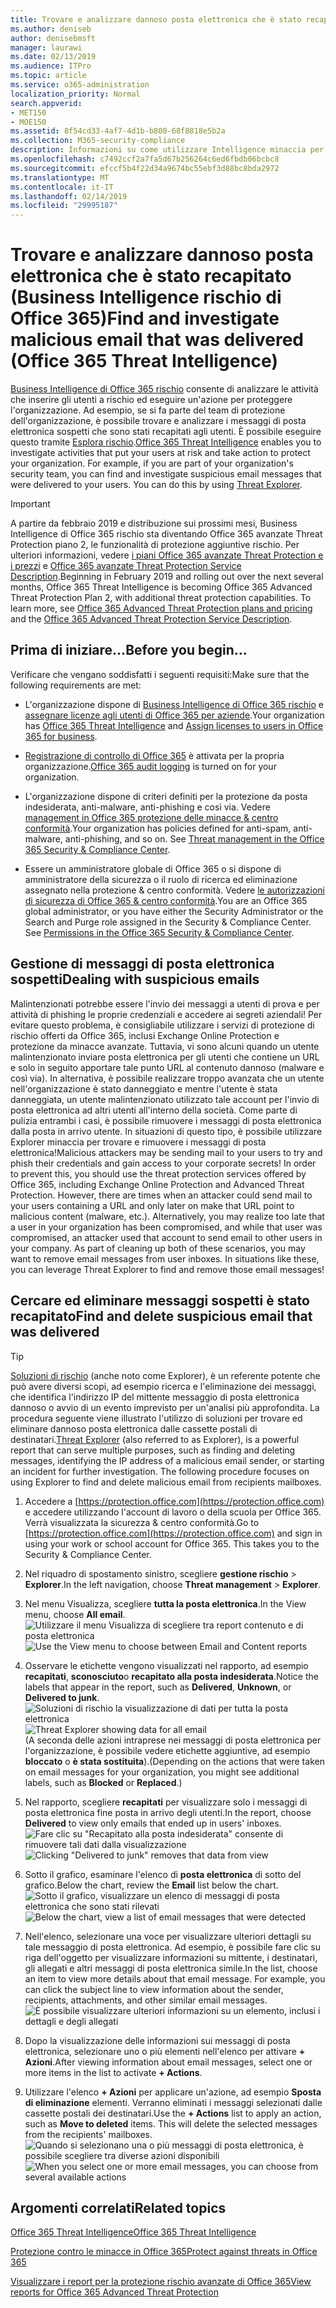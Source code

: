 ```yaml
---
title: Trovare e analizzare dannoso posta elettronica che è stato recapitato (Business Intelligence rischio di Office 365)
ms.author: deniseb
author: denisebmsft
manager: laurawi
ms.date: 02/13/2019
ms.audience: ITPro
ms.topic: article
ms.service: o365-administration
localization_priority: Normal
search.appverid:
- MET150
- MOE150
ms.assetid: 8f54cd33-4af7-4d1b-b800-68f8818e5b2a
ms.collection: M365-security-compliance
description: Informazioni su come utilizzare Intelligence minaccia per trovare e provare a utilizzare e-mail dannoso.
ms.openlocfilehash: c7492ccf2a7fa5d67b256264c6ed6fbdb06bcbc8
ms.sourcegitcommit: efccf5b4f22d34a9674bc55ebf3d88bc8bda2972
ms.translationtype: MT
ms.contentlocale: it-IT
ms.lasthandoff: 02/14/2019
ms.locfileid: "29995187"
---
```

# <a name="find-and-investigate-malicious-email-that-was-delivered-office-365-threat-intelligence"></a><span data-ttu-id="36b1d-103">Trovare e analizzare dannoso posta elettronica che è stato recapitato (Business Intelligence rischio di Office 365)</span><span class="sxs-lookup"><span data-stu-id="36b1d-103">Find and investigate malicious email that was delivered (Office 365 Threat Intelligence)</span></span>

<span data-ttu-id="36b1d-p101">[Business Intelligence di Office 365 rischio](office-365-ti.md) consente di analizzare le attività che inserire gli utenti a rischio ed eseguire un'azione per proteggere l'organizzazione. Ad esempio, se si fa parte del team di protezione dell'organizzazione, è possibile trovare e analizzare i messaggi di posta elettronica sospetti che sono stati recapitati agli utenti. È possibile eseguire questo tramite [Esplora rischio](get-started-with-ti.md#threat-explorer).</span><span class="sxs-lookup"><span data-stu-id="36b1d-p101">[Office 365 Threat Intelligence](office-365-ti.md) enables you to investigate activities that put your users at risk and take action to protect your organization. For example, if you are part of your organization's security team, you can find and investigate suspicious email messages that were delivered to your users. You can do this by using [Threat Explorer](get-started-with-ti.md#threat-explorer).</span></span>
  
> [!IMPORTANT]
> <span data-ttu-id="36b1d-p102">A partire da febbraio 2019 e distribuzione sui prossimi mesi, Business Intelligence di Office 365 rischio sta diventando Office 365 avanzate Threat Protection piano 2, le funzionalità di protezione aggiuntive rischio. Per ulteriori informazioni, vedere [i piani Office 365 avanzate Threat Protection e i prezzi](https://products.office.com/exchange/advance-threat-protection) e [Office 365 avanzate Threat Protection Service Description](https://docs.microsoft.com/office365/servicedescriptions/office-365-advanced-threat-protection-service-description).</span><span class="sxs-lookup"><span data-stu-id="36b1d-p102">Beginning in February 2019 and rolling out over the next several months, Office 365 Threat Intelligence is becoming Office 365 Advanced Threat Protection Plan 2, with additional threat protection capabilities. To learn more, see [Office 365 Advanced Threat Protection plans and pricing](https://products.office.com/exchange/advance-threat-protection) and the [Office 365 Advanced Threat Protection Service Description](https://docs.microsoft.com/office365/servicedescriptions/office-365-advanced-threat-protection-service-description).</span></span>
  
## <a name="before-you-begin"></a><span data-ttu-id="36b1d-109">Prima di iniziare...</span><span class="sxs-lookup"><span data-stu-id="36b1d-109">Before you begin...</span></span>

<span data-ttu-id="36b1d-110">Verificare che vengano soddisfatti i seguenti requisiti:</span><span class="sxs-lookup"><span data-stu-id="36b1d-110">Make sure that the following requirements are met:</span></span>
  
- <span data-ttu-id="36b1d-111">L'organizzazione dispone di [Business Intelligence di Office 365 rischio](office-365-ti.md) e [assegnare licenze agli utenti di Office 365 per aziende](https://support.office.com/article/997596b5-4173-4627-b915-36abac6786dc).</span><span class="sxs-lookup"><span data-stu-id="36b1d-111">Your organization has [Office 365 Threat Intelligence](office-365-ti.md) and [Assign licenses to users in Office 365 for business](https://support.office.com/article/997596b5-4173-4627-b915-36abac6786dc).</span></span>
    
- <span data-ttu-id="36b1d-112">[Registrazione di controllo di Office 365](turn-audit-log-search-on-or-off.md) è attivata per la propria organizzazione.</span><span class="sxs-lookup"><span data-stu-id="36b1d-112">[Office 365 audit logging](turn-audit-log-search-on-or-off.md) is turned on for your organization.</span></span> 
    
- <span data-ttu-id="36b1d-p103">L'organizzazione dispone di criteri definiti per la protezione da posta indesiderata, anti-malware, anti-phishing e così via. Vedere [management in Office 365 protezione delle minacce &amp; centro conformità](threat-management.md).</span><span class="sxs-lookup"><span data-stu-id="36b1d-p103">Your organization has policies defined for anti-spam, anti-malware, anti-phishing, and so on. See [Threat management in the Office 365 Security &amp; Compliance Center](threat-management.md).</span></span>
    
- <span data-ttu-id="36b1d-p104">Essere un amministratore globale di Office 365 o si dispone di amministratore della sicurezza o il ruolo di ricerca ed eliminazione assegnato nella protezione &amp; centro conformità. Vedere [le autorizzazioni di sicurezza di Office 365 &amp; centro conformità](permissions-in-the-security-and-compliance-center.md).</span><span class="sxs-lookup"><span data-stu-id="36b1d-p104">You are an Office 365 global administrator, or you have either the Security Administrator or the Search and Purge role assigned in the Security &amp; Compliance Center. See [Permissions in the Office 365 Security &amp; Compliance Center](permissions-in-the-security-and-compliance-center.md).</span></span>
    
## <a name="dealing-with-suspicious-emails"></a><span data-ttu-id="36b1d-117">Gestione di messaggi di posta elettronica sospetti</span><span class="sxs-lookup"><span data-stu-id="36b1d-117">Dealing with suspicious emails</span></span>

<span data-ttu-id="36b1d-p105">Malintenzionati potrebbe essere l'invio dei messaggi a utenti di prova e per attività di phishing le proprie credenziali e accedere ai segreti aziendali! Per evitare questo problema, è consigliabile utilizzare i servizi di protezione di rischio offerti da Office 365, inclusi Exchange Online Protection e protezione da minacce avanzate. Tuttavia, vi sono alcuni quando un utente malintenzionato inviare posta elettronica per gli utenti che contiene un URL e solo in seguito apportare tale punto URL al contenuto dannoso (malware e così via). In alternativa, è possibile realizzare troppo avanzata che un utente nell'organizzazione è stato danneggiato e mentre l'utente è stata danneggiata, un utente malintenzionato utilizzato tale account per l'invio di posta elettronica ad altri utenti all'interno della società. Come parte di pulizia entrambi i casi, è possibile rimuovere i messaggi di posta elettronica dalla posta in arrivo utente. In situazioni di questo tipo, è possibile utilizzare Explorer minaccia per trovare e rimuovere i messaggi di posta elettronica!</span><span class="sxs-lookup"><span data-stu-id="36b1d-p105">Malicious attackers may be sending mail to your users to try and phish their credentials and gain access to your corporate secrets! In order to prevent this, you should use the threat protection services offered by Office 365, including Exchange Online Protection and Advanced Threat Protection. However, there are times when an attacker could send mail to your users containing a URL and only later on make that URL point to malicious content (malware, etc.). Alternatively, you may realize too late that a user in your organization has been compromised, and while that user was compromised, an attacker used that account to send email to other users in your company. As part of cleaning up both of these scenarios, you may want to remove email messages from user inboxes. In situations like these, you can leverage Threat Explorer to find and remove those email messages!</span></span>
  
## <a name="find-and-delete-suspicious-email-that-was-delivered"></a><span data-ttu-id="36b1d-124">Cercare ed eliminare messaggi sospetti è stato recapitato</span><span class="sxs-lookup"><span data-stu-id="36b1d-124">Find and delete suspicious email that was delivered</span></span>

> [!TIP]
> <span data-ttu-id="36b1d-p106">[Soluzioni di rischio](get-started-with-ti.md#threat-explorer) (anche noto come Explorer), è un referente potente che può avere diversi scopi, ad esempio ricerca e l'eliminazione dei messaggi, che identifica l'indirizzo IP del mittente messaggio di posta elettronica dannoso o avvio di un evento imprevisto per un'analisi più approfondita. La procedura seguente viene illustrato l'utilizzo di soluzioni per trovare ed eliminare dannoso posta elettronica dalle cassette postali di destinatari.</span><span class="sxs-lookup"><span data-stu-id="36b1d-p106">[Threat Explorer](get-started-with-ti.md#threat-explorer) (also referred to as Explorer), is a powerful report that can serve multiple purposes, such as finding and deleting messages, identifying the IP address of a malicious email sender, or starting an incident for further investigation. The following procedure focuses on using Explorer to find and delete malicious email from recipients mailboxes.</span></span> 
  
1. <span data-ttu-id="36b1d-p107">Accedere a [https://protection.office.com](https://protection.office.com) e accedere utilizzando l'account di lavoro o della scuola per Office 365. Verrà visualizzata la sicurezza &amp; centro conformità.</span><span class="sxs-lookup"><span data-stu-id="36b1d-p107">Go to [https://protection.office.com](https://protection.office.com) and sign in using your work or school account for Office 365. This takes you to the Security &amp; Compliance Center.</span></span> 
    
2. <span data-ttu-id="36b1d-129">Nel riquadro di spostamento sinistro, scegliere **gestione rischio** \> **Explorer**.</span><span class="sxs-lookup"><span data-stu-id="36b1d-129">In the left navigation, choose **Threat management** \> **Explorer**.</span></span>
    
3. <span data-ttu-id="36b1d-130">Nel menu Visualizza, scegliere **tutta la posta elettronica**.</span><span class="sxs-lookup"><span data-stu-id="36b1d-130">In the View menu, choose **All email**.</span></span><br/><span data-ttu-id="36b1d-131">![Utilizzare il menu Visualizza di scegliere tra report contenuto e di posta elettronica](media/d39013ff-93b6-42f6-bee5-628895c251c2.png)</span><span class="sxs-lookup"><span data-stu-id="36b1d-131">![Use the View menu to choose between Email and Content reports](media/d39013ff-93b6-42f6-bee5-628895c251c2.png)</span></span>
  
4. <span data-ttu-id="36b1d-132">Osservare le etichette vengono visualizzati nel rapporto, ad esempio **recapitati**, **sconosciuto**o **recapitato alla posta indesiderata**.</span><span class="sxs-lookup"><span data-stu-id="36b1d-132">Notice the labels that appear in the report, such as **Delivered**, **Unknown**, or **Delivered to junk**.</span></span><br/><span data-ttu-id="36b1d-133">![Soluzioni di rischio la visualizzazione di dati per tutta la posta elettronica](media/208826ed-a85e-446f-b276-b5fdc312fbcb.png)</span><span class="sxs-lookup"><span data-stu-id="36b1d-133">![Threat Explorer showing data for all email](media/208826ed-a85e-446f-b276-b5fdc312fbcb.png)</span></span><br/><span data-ttu-id="36b1d-134">(A seconda delle azioni intraprese nei messaggi di posta elettronica per l'organizzazione, è possibile vedere etichette aggiuntive, ad esempio **bloccato** o **è stata sostituita**).</span><span class="sxs-lookup"><span data-stu-id="36b1d-134">(Depending on the actions that were taken on email messages for your organization, you might see additional labels, such as **Blocked** or **Replaced**.)</span></span>
    
5. <span data-ttu-id="36b1d-135">Nel rapporto, scegliere **recapitati** per visualizzare solo i messaggi di posta elettronica fine posta in arrivo degli utenti.</span><span class="sxs-lookup"><span data-stu-id="36b1d-135">In the report, choose **Delivered** to view only emails that ended up in users' inboxes.</span></span><br/><span data-ttu-id="36b1d-136">![Fare clic su "Recapitato alla posta indesiderata" consente di rimuovere tali dati dalla visualizzazione](media/e6fb2e47-461e-4f6f-8c65-c331bd858758.png)</span><span class="sxs-lookup"><span data-stu-id="36b1d-136">![Clicking "Delivered to junk" removes that data from view](media/e6fb2e47-461e-4f6f-8c65-c331bd858758.png)</span></span>
  
6. <span data-ttu-id="36b1d-137">Sotto il grafico, esaminare l'elenco di **posta elettronica** di sotto del grafico.</span><span class="sxs-lookup"><span data-stu-id="36b1d-137">Below the chart, review the **Email** list below the chart.</span></span><br/><span data-ttu-id="36b1d-138">![Sotto il grafico, visualizzare un elenco di messaggi di posta elettronica che sono stati rilevati](media/dfb60590-1236-499d-97da-86c68621e2bc.png)</span><span class="sxs-lookup"><span data-stu-id="36b1d-138">![Below the chart, view a list of email messages that were detected](media/dfb60590-1236-499d-97da-86c68621e2bc.png)</span></span>
  
7. <span data-ttu-id="36b1d-p108">Nell'elenco, selezionare una voce per visualizzare ulteriori dettagli su tale messaggio di posta elettronica. Ad esempio, è possibile fare clic su riga dell'oggetto per visualizzare informazioni su mittente, i destinatari, gli allegati e altri messaggi di posta elettronica simile.</span><span class="sxs-lookup"><span data-stu-id="36b1d-p108">In the list, choose an item to view more details about that email message. For example, you can click the subject line to view information about the sender, recipients, attachments, and other similar email messages.</span></span><br/>![È possibile visualizzare ulteriori informazioni su un elemento, inclusi i dettagli e degli allegati](media/5a5707c3-d62a-4610-ae7b-900fff8708b2.png)
  
8. <span data-ttu-id="36b1d-142">Dopo la visualizzazione delle informazioni sui messaggi di posta elettronica, selezionare uno o più elementi nell'elenco per attivare **+ Azioni**.</span><span class="sxs-lookup"><span data-stu-id="36b1d-142">After viewing information about email messages, select one or more items in the list to activate **+ Actions**.</span></span>
    
9. <span data-ttu-id="36b1d-p109">Utilizzare l'elenco **+ Azioni** per applicare un'azione, ad esempio **Sposta di eliminazione** elementi. Verranno eliminati i messaggi selezionati dalle cassette postali dei destinatari.</span><span class="sxs-lookup"><span data-stu-id="36b1d-p109">Use the **+ Actions** list to apply an action, such as **Move to deleted** items. This will delete the selected messages from the recipients' mailboxes.</span></span><br/><span data-ttu-id="36b1d-145">![Quando si selezionano una o più messaggi di posta elettronica, è possibile scegliere tra diverse azioni disponibili](media/ef12e10c-60a7-4f66-8f76-68d77ae26de1.png)</span><span class="sxs-lookup"><span data-stu-id="36b1d-145">![When you select one or more email messages, you can choose from several available actions](media/ef12e10c-60a7-4f66-8f76-68d77ae26de1.png)</span></span>
  
## <a name="related-topics"></a><span data-ttu-id="36b1d-146">Argomenti correlati</span><span class="sxs-lookup"><span data-stu-id="36b1d-146">Related topics</span></span>

[<span data-ttu-id="36b1d-147">Office 365 Threat Intelligence</span><span class="sxs-lookup"><span data-stu-id="36b1d-147">Office 365 Threat Intelligence</span></span>](office-365-ti.md)
  
[<span data-ttu-id="36b1d-148">Protezione contro le minacce in Office 365</span><span class="sxs-lookup"><span data-stu-id="36b1d-148">Protect against threats in Office 365</span></span>](protect-against-threats.md)
  
[<span data-ttu-id="36b1d-149">Visualizzare i report per la protezione rischio avanzate di Office 365</span><span class="sxs-lookup"><span data-stu-id="36b1d-149">View reports for Office 365 Advanced Threat Protection</span></span>](view-reports-for-atp.md)
  

